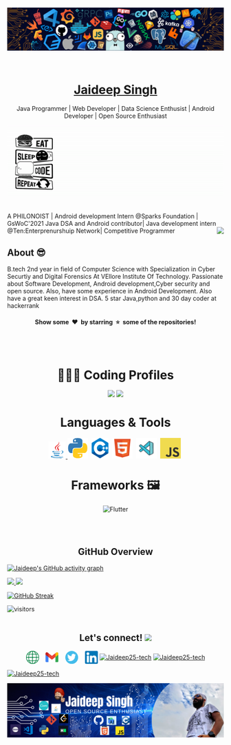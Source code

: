 ![](https://github.com/Jaideep25-tech/Jaideep25-tech/blob/main/assests/header_.png)

<br>

<h1 align="center"> <a href ="https://jaideep25-tech.github.io/protfoliosite/">Jaideep Singh</a></h1>
<p align="center">Java Programmer | Web Developer | Data Science Enthusist | Android Developer | Open Source Enthusiast</p>
<p align = "center"><img src="https://github.com/Jaideep25-tech/Jaideep25-tech/blob/main/assests/code.gif"/></p>

<br/>
A PHILONOIST | Android development Intern @Sparks Foundation | GsWoC'2021 Java DSA and Android contributor| Java development intern @Ten:Enterprenurshuip Network| Competitive Programmer <img align="right" src="https://github.com/rajput2107/rajput2107/blob/master/Assets/Developer.gif"/>
<br/>

## About :sunglasses:
B.tech 2nd year in field of Computer Science with Specialization in Cyber Securtiy and Digital Forensics At VEllore Institute Of Technology. Passionate about Software Development, Android development,Cyber security and open source. Also, have some experience in Android Development. Also have a great keen interest in DSA. 5 star Java,python and 30 day  coder at hackerrank 
<h4 align="center">Show some &nbsp;❤️&nbsp; by starring  &nbsp;⭐&nbsp; some of the repositories!</h4>
</p>

<br><br>

<h1 align="center"> 👨🏻‍💻 Coding Profiles </h2>
<p align="center">
<a href="https://leetcode.com/jaideep320/"><img src="https://img.shields.io/badge/-LeetCode-FFA116?style=flat-square&logo=LeetCode&logoColor=black"></a>
<a href="https://www.hackerrank.com/jaideep320"><img src="https://img.shields.io/badge/-HackerRank-2EC866?style=flat-square&logo=HackerRank&logoColor=white"></a></p>


<h1 align="center"> Languages & Tools </h2>
<p align="center">
<a href="https://www.java.com" target="_blank"> 
<img src="https://raw.githubusercontent.com/devicons/devicon/master/icons/java/java-original.svg" alt="java" width="40" height="40"/> 
</a><img src="https://github.com/Jaideep25-tech/Jaideep25-tech/blob/main/assests/python.png" alt="Python" width="48" height="48"/>&nbsp
<img src="https://github.com/Jaideep25-tech/Jaideep25-tech/blob/main/assests/cpp.png" alt="C++" width="40" height="48"/>&nbsp
<img src="https://github.com/Jaideep25-tech/Jaideep25-tech/blob/main/assests/html.svg" alt="HTML" width="48" height="48"/>&nbsp
<img src="https://github.com/Jaideep25-tech/Jaideep25-tech/blob/main/assests/vscode.png" alt="vscode" width="48" height="48"/>&nbsp;
<img src="https://github.com/Jaideep25-tech/Jaideep25-tech/blob/main/assests/js.png" alt="HTML" width="48" height="48"/>&nbsp</p>
<h1 align="center"> Frameworks 🖼️ </h2>
<p align="center">
<img alt="Flutter" src="https://img.shields.io/badge/Flutter%20-%2302569B.svg?&style=for-the-badge&logo=Flutter&logoColor=white" /></p>

<br><br>

<h2 align="center"> GitHub Overview </h2>

[![Jaideep's GitHub activity graph](https://activity-graph.herokuapp.com/graph?username=Jaideep25-tech&theme=xcode)](https://github.com/Jaideep25-tech)

<a href="https://github.com/Jaideep25-tech">
  <img height="180em" src="https://github-readme-stats.vercel.app/api?username=Jaideep25-tech&theme=buefy&show_icons=true" />
  <img height="180em" src="https://github-readme-stats.vercel.app/api/top-langs/?username=Jaideep25-tech&theme=buefy&layout=compact" />
</a>

[![GitHub Streak](https://github-readme-streak-stats.herokuapp.com/?user=Jaideep25-tech)](https://github.com/Jaideep25-tech)

![visitors](https://visitor-badge.laobi.icu/badge?page_id=Jaideep25-tech.Jaideep25-tech)
<br><br>

<h2 align="center"> Let's connect! <img src='https://raw.githubusercontent.com/ShahriarShafin/ShahriarShafin/main/Assets/handshake.gif' width="70px"> </h2>
<p align="center">
<a href="https://jaideep25-tech.github.io/protfoliosite/"><img align="center" width="30px" src="https://github.com/Jaideep25-tech/Jaideep25-tech/blob/main/assests/website.png" /></a> &nbsp;&nbsp
<a href="mailto:jaideep320@gmail.com"><img align="center" width="30px" src="https://github.com/Jaideep25-tech/Jaideep25-tech/blob/main/assests/mail.png" /></a> &nbsp;&nbsp
<a href="https://twitter.com/_jai_deep_25"><img align="center" width="30px" src="https://github.com/Jaideep25-tech/Jaideep25-tech/blob/main/assests/twitter.png" /></a> &nbsp;&nbsp
<a href="https://www.linkedin.com/in/jaideep-singh-26a226208/"><img align="center" width="30px" src="https://github.com/Jaideep25-tech/Jaideep25-tech/blob/main/assests/linkedin.png"/></a>
<a href="https://www.instagram.com/jaideep.java/" target="blank"><img align="center" src="https://raw.githubusercontent.com/rahuldkjain/github-profile-readme-generator/master/src/images/icons/Social/instagram.svg" alt="Jaideep25-tech" height="30" width="40" /></a>
<a href="https://www.instagram.com/code.poltergeists25/" target="blank"><img align="center" src="https://raw.githubusercontent.com/rahuldkjain/github-profile-readme-generator/master/src/images/icons/Social/instagram.svg" alt="Jaideep25-tech" height="30" width="40" /></a>
</p>

<p align="left"> <a href="https://github.com/ryo-ma/github-profile-trophy"><img src="https://github-profile-trophy.vercel.app/?username=Jaideep25-tech" alt="Jaideep25-tech" /></a> </p>

![](https://github.com/Jaideep25-tech/Jaideep25-tech/blob/main/assests/footer_github.png)
